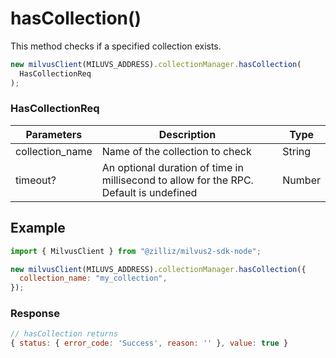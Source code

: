 # hasCollection()

This method checks if a specified collection exists.

```javascript
new milvusClient(MILUVS_ADDRESS).collectionManager.hasCollection(
  HasCollectionReq
);
```

### HasCollectionReq

| Parameters      | Description                                                                            | Type   |
| --------------- | -------------------------------------------------------------------------------------- | ------ |
| collection_name | Name of the collection to check                                                        | String |
| timeout?        | An optional duration of time in millisecond to allow for the RPC. Default is undefined | Number |

## Example

```javascript
import { MilvusClient } from "@zilliz/milvus2-sdk-node";

new milvusClient(MILUVS_ADDRESS).collectionManager.hasCollection({
  collection_name: "my_collection",
});
```

### Response

```javascript
// hasCollection returns
{ status: { error_code: 'Success', reason: '' }, value: true }
```
